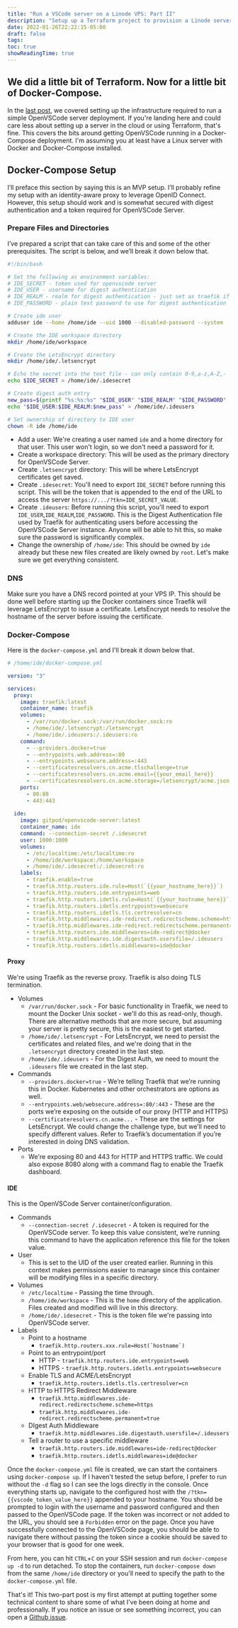 ```yaml
---
title: "Run a VSCode server on a Linode VPS: Part II"
description: "Setup up a Terraform project to provision a Linode server and host OpenVSCode Server with Docker Compose."
date: 2022-01-26T22:22:15-05:00
draft: false
tags: 
toc: true
showReadingTime: true
---
```

## We did a little bit of Terraform. Now for a little bit of Docker-Compose.
In the [last post](../create_a_vscode_server), we covered setting up the infrastructure required to run a simple OpenVSCode server deployment. If you're landing here and could care less about setting up a server in the cloud or using Terraform, that's fine. This covers the bits around getting OpenVSCode running in a Docker-Compose deployment. I'm assuming you at least have a Linux server with Docker and Docker-Compose installed.

## Docker-Compose Setup
I’ll preface this section by saying this is an MVP setup. I’ll probably refine my setup with an identity-aware proxy to leverage OpenID Connect. However, this setup should work and is somewhat secured with digest authentication and a token required for OpenVSCode Server.

### Prepare Files and Directories
I’ve prepared a script that can take care of this and some of the other prerequisites. The script is below, and we’ll break it down below that.
```bash
#!/bin/bash

# Set the following as environment variables:
# IDE_SECRET - token used for openvscode server
# IDE_USER - username for digest authentication
# IDE_REALM - realm for digest authentication - just set as traefik if not sure
# IDE_PASSWORD - plain text password to use for digest authentication

# Create ide user
adduser ide --home /home/ide --uid 1000 --disabled-password --system

# Create the IDE workspace directory
mkdir /home/ide/workspace

# Create the LetsEncrypt directory
mkdir /home/ide/.letsencrypt

# Echo the secret into the text file - can only contain 0-9,a-z,A-Z,-
echo $IDE_SECRET > /home/ide/.idesecret

# Create digest auth entry
new_pass=$(printf "%s:%s:%s" "$IDE_USER" "$IDE_REALM" "$IDE_PASSWORD" | md5sum | awk '{print $1}' )
echo "$IDE_USER:$IDE_REALM:$new_pass" > /home/ide/.ideusers

# Set ownership of directory to IDE user
chown -R ide /home/ide
```
- Add a user: We're creating a user named `ide` and a home directory for that user. This user won't login, so we don't need a password for it.
- Create a workspace directory: This will be used as the primary directory for OpenVSCode Server.
- Create `.letsencrypt` directory: This will be where LetsEncrypt certificates get saved.
- Create `.idesecret`: You'll need to export `IDE_SECRET` before running this script. This will be the token that is appended to the end of the URL to access the server `https://.../?tkn=IDE_SECRET_VALUE`.
- Create `.ideusers`: Before running this script, you'll need to export `IDE_USER`,`IDE_REALM`,`IDE_PASSWORD`. This is the Digest Authentication file used by Traefik for authenticating users before accessing the OpenVSCode Server instance. Anyone will be able to hit this, so make sure the password is significantly complex.
- Change the ownership of `/home/ide`: This should be owned by `ide` already but these new files created are likely owned by `root`. Let's make sure we get everything consistent.

### DNS
Make sure you have a DNS record pointed at your VPS IP. This should be done well before starting up the Docker containers since Traefik will leverage LetsEncrypt to issue a certificate. LetsEncrypt needs to resolve the hostname of the server before issuing the certificate.

### Docker-Compose
Here is the `docker-compose.yml` and I'll break it down below that.
```yaml
# /home/ide/docker-compose.yml

version: "3"

services:
  proxy:
    image: traefik:latest
    container_name: traefik
    volumes:
      - /var/run/docker.sock:/var/run/docker.sock:ro
      - /home/ide/.letsencrypt:/letsencrypt
      - /home/ide/.ideusers:/.ideusers:ro
    command:
      - --providers.docker=true
      - --entrypoints.web.address=:80
      - --entrypoints.websecure.address=:443
      - --certificatesresolvers.cn.acme.tlschallenge=true
      - --certificatesresolvers.cn.acme.email={{your_email_here}}
      - --certificatesresolvers.cn.acme.storage=/letsencrypt/acme.json
    ports:
      - 80:80
      - 443:443
      
  ide:
    image: gitpod/openvscode-server:latest
    container_name: ide
    command: --connection-secret /.idesecret
    user: 1000:1000
    volumes:
      - /etc/localtime:/etc/localtime:ro
      - /home/ide/workspace:/home/workspace
      - /home/ide/.idesecret:/.idesecret:ro
    labels:
      - traefik.enable=true
      - traefik.http.routers.ide.rule=Host(`{{your_hostname_here}}`)
      - traefik.http.routers.ide.entrypoints=web
      - traefik.http.routers.idetls.rule=Host(`{{your_hostname_here}}`)
      - traefik.http.routers.idetls.entrypoints=websecure
      - traefik.http.routers.idetls.tls.certresolver=cn
      - traefik.http.middlewares.ide-redirect.redirectscheme.scheme=https
      - traefik.http.middlewares.ide-redirect.redirectscheme.permanent=true
      - traefik.http.routers.ide.middlewares=ide-redirect@docker
      - traefik.http.middlewares.ide.digestauth.usersfile=/.ideusers
      - treafik.http.routers.idetls.middlewares=ide@docker
```
#### Proxy
We're using Traefik as the reverse proxy. Traefik is also doing TLS termination.
- Volumes
    - `/var/run/docker.sock` - For basic functionality in Traefik, we need to mount the Docker Unix socket - we'll do this as read-only, though. There are alternative methods that are more secure, but assuming your server is pretty secure, this is the easiest to get started.
    - `/home/ide/.letsencrypt` - For LetsEncrypt, we need to persist the certificates and related files, and we're doing that in the `.letsencrypt` directory created in the last step.
    - `/home/ide/.ideusers` - For the Digest Auth, we need to mount the `.ideusers` file we created in the last step.
- Commands
    - `--providers.docker=true` - We’re telling Traefik that we’re running this in Docker. Kubernetes and other orchestrators are options as well.
    - `--entrypoints.web/websecure.address=:80/:443` - These are the ports we’re exposing on the outside of our proxy (HTTP and HTTPS)
    - `--certificateresolvers.cn.acme...` - These are the settings for LetsEncrypt. We could change the challenge type, but we’ll need to specify different values. Refer to Traefik’s documentation if you’re interested in doing DNS validation.
- Ports
    - We're exposing 80 and 443 for HTTP and HTTPS traffic. We could also expose 8080 along with a command flag to enable the Traefik dashboard.
#### IDE
This is the OpenVSCode Server container/configuration.
- Commands
    - `--connection-secret /.idesecret` - A token is required for the OpenVSCode server. To keep this value consistent, we’re running this command to have the application reference this file for the token value.
- User
    - This is set to the UID of the user created earlier. Running in this context makes permissions easier to manage since this container will be modifying files in a specific directory.
- Volumes
    - `/etc/localtime` - Passing the time through.
    - `/home/ide/workspace` - This is the `home` directory of the application. Files created and modified will live in this directory.
    - `/home/ide/.idesecret` - This is the token file we're passing into OpenVSCode server.
- Labels
    - Point to a hostname
        - ``traefik.http.routers.xxx.rule=Host(`hostname`)``
    - Point to an entrypoint/port
        - HTTP - `traefik.http.routers.ide.entrypoints=web`
        - HTTPS - `traefik.http.routers.idetls.entrypoints=websecure`
    - Enable TLS and ACME/LetsEncrypt
        - `traefik.http.routers.idetls.tls.certresolver=cn`
    - HTTP to HTTPS Redirect Middleware
        - `traefik.http.middlewares.ide-redirect.redirectscheme.scheme=https`
        - `traefik.http.middlewares.ide-redirect.redirectscheme.permanent=true`
    - DIgest Auth Middleware
        - `traefik.http.middlewares.ide.digestauth.usersfile=/.ideusers`
    - Tell a router to use a specific middleware
        - `traefik.http.routers.ide.middlewares=ide-redirect@docker`
        - `traefik.http.routers.idetls.middlewares=ide@docker`

Once the `docker-compose.yml` file is created, we can start the containers using `docker-compose up`. If I haven't tested the setup before, I prefer to run without the `-d` flag so I can see the logs directly in the console. Once everything starts up, navigate to the configured host with the `/?tkn={{vscode_token_value_here}}` appended to your hostname. You should be prompted to login with the username and password configured and then passed to the OpenVSCode page. If the token was incorrect or not added to the URL, you should see a `Forbidden` error on the page. Once you have successfully connected to the OpenVSCode page, you should be able to navigate there without passing the token since a cookie should be saved to your browser that is good for one week.

From here, you can hit `CTRL`+`C` on your SSH session and run `docker-compose up -d` to run detached. To stop the containers, run `docker-compose down` from the same `/home/ide` directory or you'll need to specify the path to the `docker-compose.yml` file.

That's it! This two-part post is my first attempt at putting together some technical content to share some of what I've been doing at home and professionally. If you notice an issue or see something incorrect, you can open a [Github issue](https://github.com/zchoate/blog/issues/new/choose).